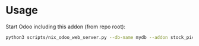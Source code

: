 # Usage

Start Odoo including this addon (from repo root):

```bash
python3 scripts/nix_odoo_web_server.py --db-name mydb --addon stock_picking_to_batch_group_fields
```
